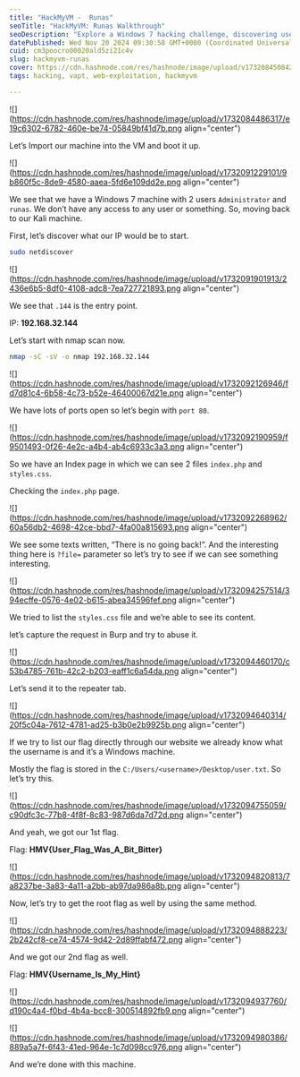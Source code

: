 ```yaml
---
title: "HackMyVM -  Runas"
seoTitle: "HackMyVM: Runas Walkthrough"
seoDescription: "Explore a Windows 7 hacking challenge, discovering user flag and root flag through web parameter exploitation in HackMyVM's "Runas" walkthrough"
datePublished: Wed Nov 20 2024 09:30:58 GMT+0000 (Coordinated Universal Time)
cuid: cm3poocro00020ald5zi21c4v
slug: hackmyvm-runas
cover: https://cdn.hashnode.com/res/hashnode/image/upload/v1732084508427/961c5d3a-70e6-42f8-95e3-c8c5851fd056.png
tags: hacking, vapt, web-exploitation, hackmyvm

---
```


![](https://cdn.hashnode.com/res/hashnode/image/upload/v1732084486317/e19c6302-6782-460e-be74-05849bf41d7b.png align="center")

Let’s Import our machine into the VM and boot it up.

![](https://cdn.hashnode.com/res/hashnode/image/upload/v1732091229101/9b860f5c-8de9-4580-aaea-5fd6e109dd2e.png align="center")

We see that we have a Windows 7 machine with 2 users `Administrator` and `runas`. We don’t have any access to any user or something. So, moving back to our Kali machine.

First, let’s discover what our IP would be to start.

```bash
sudo netdiscover
```

![](https://cdn.hashnode.com/res/hashnode/image/upload/v1732091901913/2436e6b5-8df0-4108-adc8-7ea727721893.png align="center")

We see that `.144` is the entry point.

IP: **192.168.32.144**

Let’s start with nmap scan now.

```bash
nmap -sC -sV -o nmap 192.168.32.144
```

![](https://cdn.hashnode.com/res/hashnode/image/upload/v1732092126946/fd7d81c4-6b58-4c73-b52e-46400067d21e.png align="center")

We have lots of ports open so let’s begin with `port 80`.

![](https://cdn.hashnode.com/res/hashnode/image/upload/v1732092190959/f9501493-0f26-4e2c-a4b4-ab4c6933c3a3.png align="center")

So we have an Index page in which we can see 2 files `index.php` and `styles.css`.

Checking the `index.php` page.

![](https://cdn.hashnode.com/res/hashnode/image/upload/v1732092268962/60a56db2-4698-42ce-bbd7-4fa00a815693.png align="center")

We see some texts written, “There is no going back!”. And the interesting thing here is `?file=` parameter so let’s try to see if we can see something interesting.

![](https://cdn.hashnode.com/res/hashnode/image/upload/v1732094257514/394ecffe-0576-4e02-b615-abea34596fef.png align="center")

We tried to list the `styles.css` file and we’re able to see its content.

let’s capture the request in Burp and try to abuse it.

![](https://cdn.hashnode.com/res/hashnode/image/upload/v1732094460170/c53b4785-761b-42c2-b203-eaff1c6a54da.png align="center")

Let’s send it to the repeater tab.

![](https://cdn.hashnode.com/res/hashnode/image/upload/v1732094640314/20f5c04a-7612-4781-ad25-b3b0e2b9925b.png align="center")

If we try to list our flag directly through our website we already know what the username is and it’s a Windows machine.

Mostly the flag is stored in the `C:/Users/<username>/Desktop/user.txt`. So let’s try this.

![](https://cdn.hashnode.com/res/hashnode/image/upload/v1732094755059/c90dfc3c-77b8-4f8f-8c83-987d6da7d72d.png align="center")

And yeah, we got our 1st flag.

Flag: **HMV{User\_Flag\_Was\_A\_Bit\_Bitter}**

![](https://cdn.hashnode.com/res/hashnode/image/upload/v1732094820813/7a8237be-3a83-4a11-a2bb-ab97da986a8b.png align="center")

Now, let’s try to get the root flag as well by using the same method.

![](https://cdn.hashnode.com/res/hashnode/image/upload/v1732094888223/2b242cf8-ce74-4574-9d42-2d89ffabf472.png align="center")

And we got our 2nd flag as well.

Flag: **HMV{Username\_Is\_My\_Hint}**

![](https://cdn.hashnode.com/res/hashnode/image/upload/v1732094937760/d190c4a4-f0bd-4b4a-bcc8-300514892fb9.png align="center")

![](https://cdn.hashnode.com/res/hashnode/image/upload/v1732094980386/889a5a7f-6f43-41ed-964e-1c7d098cc976.png align="center")

And we’re done with this machine.